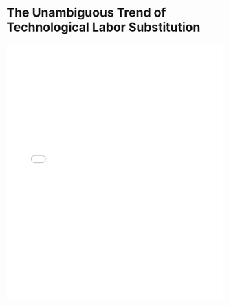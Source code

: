 # The Unambiguous Trend of Technological Labor Substitution

<embed src="The Unambiguous Trend of Technological Labor Substitution.pdf" type="application/pdf" width="100%" height="600px">
